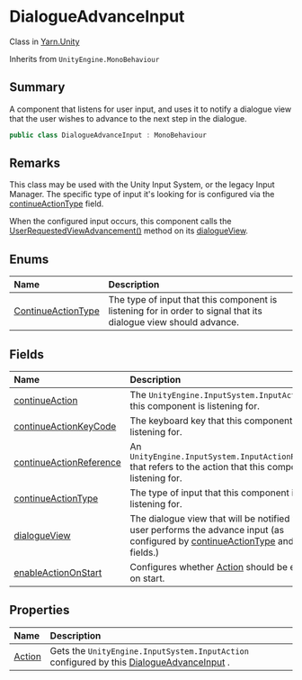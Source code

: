 # DialogueAdvanceInput

Class in [Yarn.Unity](/docs/api/csharp/yarn.unity.md)

Inherits from `UnityEngine.MonoBehaviour`

## Summary


A component that listens for user input, and uses it to notify a
dialogue view that the user wishes to advance to the next step in the
dialogue.


```csharp
public class DialogueAdvanceInput : MonoBehaviour
```

## Remarks

<p>This class may be used with the Unity Input System, or the legacy
Input Manager. The specific type of input it's looking for is configured
via the <a href="yarn.unity.dialogueadvanceinput.continueactiontype-2.md">continueActionType</a> field.</p> <p>When the configured input occurs, this component calls the <a href="yarn.unity.dialogueviewbase.userrequestedviewadvancement.md">UserRequestedViewAdvancement()</a> method on its
<a href="yarn.unity.dialogueadvanceinput.dialogueview.md">dialogueView</a>.
</p>

## Enums

|Name|Description|
|:---|:---|
|[ContinueActionType](/docs/api/csharp/yarn.unity.dialogueadvanceinput.continueactiontype-1.md)|The type of input that this component is listening for in order to signal that its dialogue view should advance.|

## Fields

|Name|Description|
|:---|:---|
|[continueAction](/docs/api/csharp/yarn.unity.dialogueadvanceinput.continueaction.md)|The  <code>UnityEngine.InputSystem.InputAction</code>  that this component is listening for.|
|[continueActionKeyCode](/docs/api/csharp/yarn.unity.dialogueadvanceinput.continueactionkeycode.md)|The keyboard key that this component is listening for.|
|[continueActionReference](/docs/api/csharp/yarn.unity.dialogueadvanceinput.continueactionreference.md)|An  <code>UnityEngine.InputSystem.InputActionReference</code>  that refers to the action that this component is listening for.|
|[continueActionType](/docs/api/csharp/yarn.unity.dialogueadvanceinput.continueactiontype-2.md)|The type of input that this component is listening for.|
|[dialogueView](/docs/api/csharp/yarn.unity.dialogueadvanceinput.dialogueview.md)|The dialogue view that will be notified when the user performs the advance input (as configured by  <a href="yarn.unity.dialogueadvanceinput.continueactiontype-2.md">continueActionType</a>  and related fields.)|
|[enableActionOnStart](/docs/api/csharp/yarn.unity.dialogueadvanceinput.enableactiononstart.md)|Configures whether  <a href="yarn.unity.dialogueadvanceinput.action.md">Action</a>  should be enabled on start.|

## Properties

|Name|Description|
|:---|:---|
|[Action](/docs/api/csharp/yarn.unity.dialogueadvanceinput.action.md)|Gets the  <code>UnityEngine.InputSystem.InputAction</code>  configured by this  <a href="yarn.unity.dialogueadvanceinput.md">DialogueAdvanceInput</a> .|

